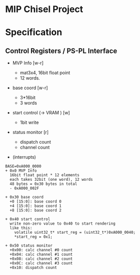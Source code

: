 MIP Chisel Project
=======================

# Specification

## Control Registers / PS-PL Interface

- MVP Info [w-r]
  - mat3x4, 16bit float point
  - 12 words. 
- base coord [w-r]
  - 3*16bit
  - 3 words
- start control (-> VRAM ) [w]
  - 1bit write
- status monitor [r]
  - dispatch count
  - channel count

- (interrupts)

``` plaintext
BASE=0xA000_0000
+ 0x0 MVP Info
  16bit float point * 12 elements
  each takes 32bit (one word), 12 words
  48 bytes = 0x30 bytes in total
  - 0xA000_002F

+ 0x30 base coord
  +0 [15:0]: base coord 0
  +4 [15:0]: base coord 1
  +8 [15:0]: base coord 2

+ 0x40 start control
  write non-zero value to 0x40 to start rendering
  like this:
    volatile uint32_t* start_reg = (uint32_t*)0xA000_0040;
    *start_reg = 0x1;
  
+ 0x50 status monitor
  +0x00: calc channel #0 count
  +0x04: calc channel #1 count
  +0x08: calc channel #2 count
  +0x0C: calc channel #3 count
  +0x10: dispatch count
```
